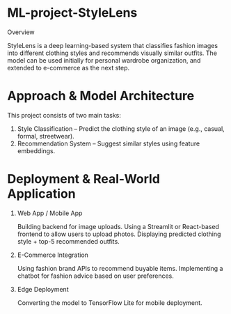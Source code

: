 # ML-project-StyleLens

Overview

StyleLens is a deep learning-based system that classifies fashion images into different clothing styles and recommends visually similar outfits. The model can be used initially for personal wardrobe organization, and extended to e-commerce as the next step.


# Approach & Model Architecture

This project consists of two main tasks:

1) Style Classification – Predict the clothing style of an image (e.g., casual, formal, streetwear).
2) Recommendation System – Suggest similar styles using feature embeddings.

# Deployment & Real-World Application
1) Web App / Mobile App

    Building backend for image uploads.
    Using a Streamlit or React-based frontend to allow users to upload photos.
    Displaying predicted clothing style + top-5 recommended outfits.

2) E-Commerce Integration

    Using fashion brand APIs to recommend buyable items.
    Implementing a chatbot for fashion advice based on user preferences.

3) Edge Deployment

    Converting the model to TensorFlow Lite for mobile deployment.
    

